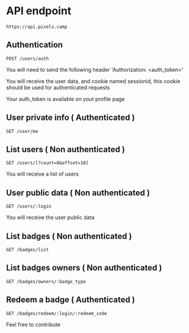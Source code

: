 # API endpoint

    https://api.pixels.camp

## Authentication 

    POST /users/auth

You will need to send the following header 'Authorization: <auth_token>'

You will receive the user data, and cookie named sessionid, this cookie should be used for authenticated requests

Your auth_token is available on yout profile page


## User private info ( Authenticated )

    GET /user/me

## List users ( Non authenticated )

    GET /users/[?count=0&offset=10]

You will receive a list of users


## User public data ( Non authenticated ) 

    GET /users/:login

You will receive the user public data

    
## List badges ( Non authenticated )

    GET /badges/list


## List badges owners ( Non authenticated )

    GET /badges/owners/:badge_type


## Redeem a badge ( Authenticated )

    GET /badges/redeem/:login/:redeem_code



Feel free to contribute
